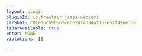 ```yaml
---
layout: plugin
pluginId: io.freefair.jsass-webjars
jarSha1: c01e06cb9b667cebe24f4394af152e52f496e3d8
isJarAvailable: true
error: NONE
violations: []

---
```

